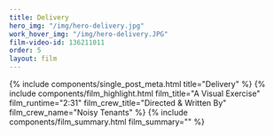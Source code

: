 ```yaml
---
title: Delivery
hero_img: "/img/hero-delivery.jpg"
work_hover_img: "/img/hero-delivery.JPG"
film-video-id: 136211011
order: 5
layout: film
---
```


<div class="single_post_wrapper noisyfilms_wrapper">
	{% 	include components/single_post_meta.html
		title="Delivery"
	%}
	{% 	include components/film_highlight.html
		film_title="A Visual Exercise"
		film_runtime="2:31"
		film_crew_title="Directed &amp; Written By"
		film_crew_name="Noisy Tenants"
	%}
	{%	include components/film_summary.html
		film_summary=""
	%}
</div>

